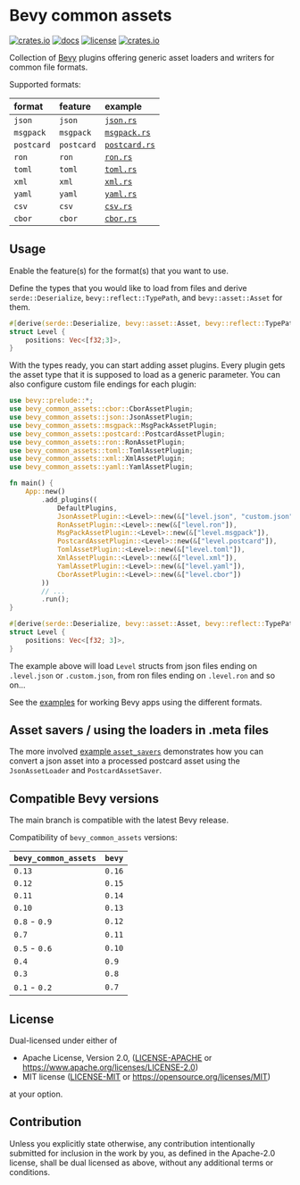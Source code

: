 # Bevy common assets

[![crates.io](https://img.shields.io/crates/v/bevy_common_assets.svg)](https://crates.io/crates/bevy_common_assets)
[![docs](https://docs.rs/bevy_common_assets/badge.svg)](https://docs.rs/bevy_common_assets)
[![license](https://img.shields.io/crates/l/bevy_common_assets)](https://github.com/NiklasEi/bevy_common_assets#license)
[![crates.io](https://img.shields.io/crates/d/bevy_common_assets.svg)](https://crates.io/crates/bevy_common_assets)

Collection of [Bevy][bevy] plugins offering generic asset loaders and writers for common file formats.

Supported formats:

| format     | feature    | example                                 |
| :--------- | :--------- | :-------------------------------------- |
| `json`     | `json`     | [`json.rs`](./examples/json.rs)         |
| `msgpack`  | `msgpack`  | [`msgpack.rs`](./examples/msgpack.rs)   |
| `postcard` | `postcard` | [`postcard.rs`](./examples/postcard.rs) |
| `ron`      | `ron`      | [`ron.rs`](./examples/ron.rs)           |
| `toml`     | `toml`     | [`toml.rs`](./examples/toml.rs)         |
| `xml`      | `xml`      | [`xml.rs`](./examples/xml.rs)           |
| `yaml`     | `yaml`     | [`yaml.rs`](./examples/yaml.rs)         |
| `csv`      | `csv`      | [`csv.rs`](./examples/csv.rs)           |
| `cbor`     | `cbor`     | [`cbor.rs`](./examples/cbor.rs)         |

## Usage

Enable the feature(s) for the format(s) that you want to use.

Define the types that you would like to load from files and derive `serde::Deserialize`, `bevy::reflect::TypePath`, and `bevy::asset::Asset` for them.

```rust
#[derive(serde::Deserialize, bevy::asset::Asset, bevy::reflect::TypePath)]
struct Level {
    positions: Vec<[f32;3]>,
}
```

With the types ready, you can start adding asset plugins. Every plugin gets the asset type that it is supposed to load
as a generic parameter. You can also configure custom file endings for each plugin:

```rust no_run
use bevy::prelude::*;
use bevy_common_assets::cbor::CborAssetPlugin;
use bevy_common_assets::json::JsonAssetPlugin;
use bevy_common_assets::msgpack::MsgPackAssetPlugin;
use bevy_common_assets::postcard::PostcardAssetPlugin;
use bevy_common_assets::ron::RonAssetPlugin;
use bevy_common_assets::toml::TomlAssetPlugin;
use bevy_common_assets::xml::XmlAssetPlugin;
use bevy_common_assets::yaml::YamlAssetPlugin;

fn main() {
    App::new()
        .add_plugins((
            DefaultPlugins,
            JsonAssetPlugin::<Level>::new(&["level.json", "custom.json"]),
            RonAssetPlugin::<Level>::new(&["level.ron"]),
            MsgPackAssetPlugin::<Level>::new(&["level.msgpack"]),
            PostcardAssetPlugin::<Level>::new(&["level.postcard"]),
            TomlAssetPlugin::<Level>::new(&["level.toml"]),
            XmlAssetPlugin::<Level>::new(&["level.xml"]),
            YamlAssetPlugin::<Level>::new(&["level.yaml"]),
            CborAssetPlugin::<Level>::new(&["level.cbor"])
        ))
        // ...
        .run();
}

#[derive(serde::Deserialize, bevy::asset::Asset, bevy::reflect::TypePath)]
struct Level {
    positions: Vec<[f32; 3]>,
}
```

The example above will load `Level` structs from json files ending on `.level.json` or `.custom.json`, from
ron files ending on `.level.ron` and so on...

See the [examples](./examples) for working Bevy apps using the different formats.

## Asset savers / using the loaders in .meta files

The more involved [example `asset_savers`](./examples/asset_savers) demonstrates how you can convert a json
asset into a processed postcard asset using the `JsonAssetLoader` and `PostcardAssetSaver`.

## Compatible Bevy versions

The main branch is compatible with the latest Bevy release.

Compatibility of `bevy_common_assets` versions:

| `bevy_common_assets` | `bevy` |
| :------------------- | :----- |
| `0.13`               | `0.16` |
| `0.12`               | `0.15` |
| `0.11`               | `0.14` |
| `0.10`               | `0.13` |
| `0.8` - `0.9`        | `0.12` |
| `0.7`                | `0.11` |
| `0.5` - `0.6`        | `0.10` |
| `0.4`                | `0.9`  |
| `0.3`                | `0.8`  |
| `0.1` - `0.2`        | `0.7`  |

## License

Dual-licensed under either of

- Apache License, Version 2.0, ([LICENSE-APACHE](/LICENSE-APACHE) or https://www.apache.org/licenses/LICENSE-2.0)
- MIT license ([LICENSE-MIT](/LICENSE-MIT) or https://opensource.org/licenses/MIT)

at your option.

## Contribution

Unless you explicitly state otherwise, any contribution intentionally submitted
for inclusion in the work by you, as defined in the Apache-2.0 license, shall be dual licensed as above, without any
additional terms or conditions.

[bevy]: https://bevyengine.org/
